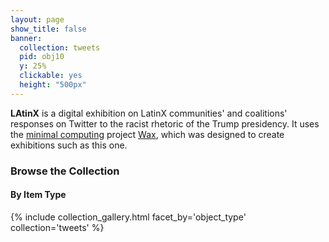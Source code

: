 ```yaml
---
layout: page
show_title: false
banner:
  collection: tweets
  pid: obj10
  y: 25%
  clickable: yes
  height: "500px"
---
```


**LAtinX** is a digital exhibition on LatinX communities' and coalitions' responses on Twitter to the racist rhetoric of the Trump presidency. It uses the [minimal computing](http://go-dh.github.io/mincomp/) project [Wax](https://minicomp.github.io/wiki/#/wax/), which was designed to create exhibitions such as this one.

### Browse the Collection

#### By Item Type

{% include collection_gallery.html facet_by='object_type' collection='tweets' %}
